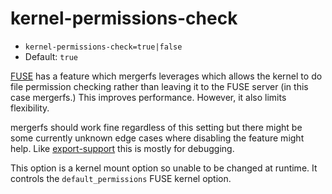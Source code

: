 # kernel-permissions-check

* `kernel-permissions-check=true|false`
* Default: `true`


[FUSE](https://www.kernel.org/doc./html/next/filesystems/fuse.html)
has a feature which mergerfs leverages which allows the kernel to do
file permission checking rather than leaving it to the FUSE server (in
this case mergerfs.) This improves performance. However, it also
limits flexibility.

mergerfs should work fine regardless of this setting but there might
be some currently unknown edge cases where disabling the feature might
help. Like [export-support](export-support.md) this is mostly for
debugging.

This option is a kernel mount option so unable to be changed at
runtime. It controls the `default_permissions` FUSE kernel option.

